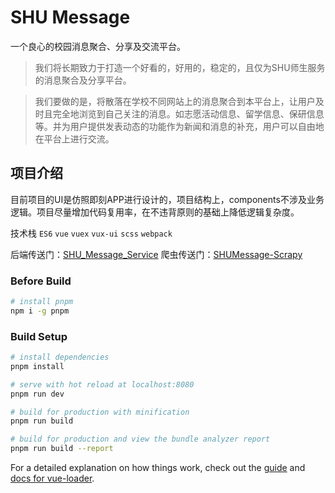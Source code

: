# SHU Message
一个良心的校园消息聚合、分享及交流平台。

> 我们将长期致力于打造一个好看的，好用的，稳定的，且仅为SHU师生服务的消息聚合及分享平台。

> 我们要做的是，将散落在学校不同网站上的消息聚合到本平台上，让用户及时且完全地浏览到自己关注的消息。如志愿活动信息、留学信息、保研信息等。并为用户提供发表动态的功能作为新闻和消息的补充，用户可以自由地在平台上进行交流。

## 项目介绍
目前项目的UI是仿照即刻APP进行设计的，项目结构上，components不涉及业务逻辑。项目尽量增加代码复用率，在不违背原则的基础上降低逻辑复杂度。

技术栈 `ES6` `vue` `vuex` `vux-ui` `scss` `webpack`

后端传送门：[SHU_Message_Service](https://github.com/Actooors/SHU_Message_Service)
爬虫传送门：[SHUMessage-Scrapy](https://github.com/Actooors/SHUMessage-Scrapy)

### Before Build

``` bash
# install pnpm
npm i -g pnpm
```

### Build Setup

``` bash
# install dependencies
pnpm install

# serve with hot reload at localhost:8080
pnpm run dev

# build for production with minification
pnpm run build

# build for production and view the bundle analyzer report
pnpm run build --report
```

For a detailed explanation on how things work, check out the [guide](http://vuejs-templates.github.io/webpack/) and [docs for vue-loader](http://vuejs.github.io/vue-loader).
